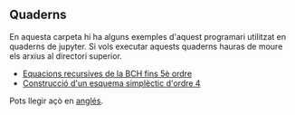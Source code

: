 ## Quaderns
En aquesta carpeta hi ha alguns exemples d'aquest programari utilitzat en quaderns de jupyter. Si vols executar aquests quaderns hauras de moure els arxius al directori superior.

* [Equacions recursives de la BCH fins 5è ordre](recursives-ca.ipynb)
* [Construcció d'un esquema simplèctic d'ordre 4](esquema-ca.ipynb)

Pots llegir açò en [anglés](README.md).
